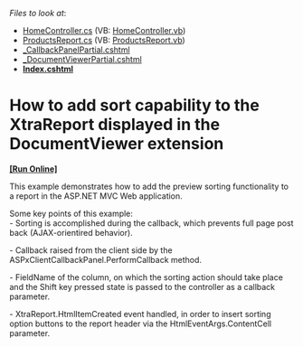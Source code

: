 <!-- default file list -->
*Files to look at*:

* [HomeController.cs](./CS/E5040/Controllers/HomeController.cs) (VB: [HomeController.vb](./VB/E5040/Controllers/HomeController.vb))
* [ProductsReport.cs](./CS/E5040/Reports/ProductsReport.cs) (VB: [ProductsReport.vb](./VB/E5040/Reports/ProductsReport.vb))
* [_CallbackPanelPartial.cshtml](./CS/E5040/Views/Home/_CallbackPanelPartial.cshtml)
* [_DocumentViewerPartial.cshtml](./CS/E5040/Views/Home/_DocumentViewerPartial.cshtml)
* **[Index.cshtml](./CS/E5040/Views/Home/Index.cshtml)**
<!-- default file list end -->
# How to add sort capability to the XtraReport displayed in the DocumentViewer extension
<!-- run online -->
**[[Run Online]](https://codecentral.devexpress.com/e5040/)**
<!-- run online end -->


<p>This example demonstrates how to add the preview sorting functionality to a report in the ASP.NET MVC Web application.</p><p>Some key points of this example:<br />
- Sorting is accomplished during the callback, which prevents full page post back (AJAX-orientired behavior).</p><p>- Callback raised from the client side by the ASPxClientCallbackPanel.PerformCallback method.</p><p>- FieldName of the column, on which the sorting action should take place and the Shift key pressed state is passed to the controller as a callback parameter.</p><p>- XtraReport.HtmlItemCreated event handled, in order to insert sorting option buttons to the report header via the HtmlEventArgs.ContentCell parameter.</p>

<br/>


